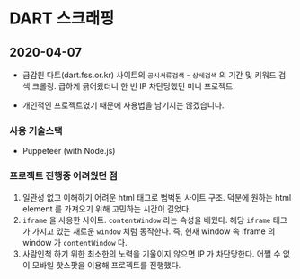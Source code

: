 # DART 스크래핑

## 2020-04-07

- 금감원 다트(dart.fss.or.kr) 사이트의 `공시서류검색` - `상세검색` 의 기간 및 키워드 검색 크롤링. 급하게 긁어왔더니 한 번 IP 차단당했던 미니 프로젝트. 

- 개인적인 프로젝트였기 때문에 사용법을 남기지는 않겠습니다.

### 사용 기술스택
- Puppeteer (with Node.js)

### 프로젝트 진행중 어려웠던 점

1. 일관성 없고 이해하기 어려운 html 태그로 범벅된 사이트 구조. 덕분에 원하는 html element 를 가져오기 위해 고민하는 시간이 길었다.
1. `iframe` 을 사용한 사이트. `contentWindow` 라는 속성을 배웠다. 해당 `iframe` 태그가 가지고 있는 새로운 `window` 처럼 동작한다. 즉, 현재 window 속 iframe 의 window 가 `contentWindow` 다. 
1. 사람인척 하기 위한 최소한의 노력을 기울이지 않으면 IP 가 차단당한다. 어쩔 수 없이 모바일 핫스팟을 이용해 프로젝트를 진행했다.